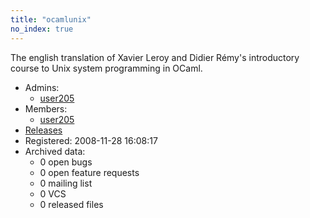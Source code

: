 ```yaml
---
title: "ocamlunix"
no_index: true
---
```


The english translation of Xavier Leroy and Didier Rémy's introductory course to Unix system programming in OCaml.


* Admins:
  * [user205](/users/user205)
* Members:
  * [user205](/users/user205)
* [Releases](https://download.ocamlcore.org/ocamlunix)
* Registered: 2008-11-28 16:08:17
* Archived data:
  * 0 open bugs
  * 0 open feature requests
  * 0 mailing list
  * 0 VCS
  * 0 released files
